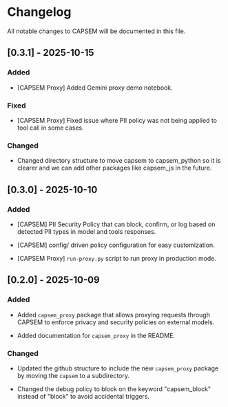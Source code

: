 # Changelog

All notable changes to CAPSEM will be documented in this file.

## [0.3.1] - 2025-10-15

### Added

- [CAPSEM Proxy] Added Gemini proxy demo notebook.

### Fixed

- [CAPSEM Proxy] Fixed issue where PII policy was not being applied to tool call in some cases.

### Changed

- Changed directory structure to move capsem to capsem_python so it is clearer
and we can add other packages like capsem_js in the future.


## [0.3.0] - 2025-10-10

### Added
- [CAPSEM] PII Security Policy that can block, confirm, or log based on detected PII types in model and tools responses.

- [CAPSEM] config/ driven policy configuration for easy customization.

- [CAPSEM Proxy] `run-proxy.py` script to run proxy in production mode.

## [0.2.0] - 2025-10-09

### Added

- Added `capsem_proxy` package that allows proxying requests through CAPSEM to enforce privacy and security policies on external models.

- Added documentation for `capsem_proxy` in the README.

### Changed

- Updated the github structure to include the new `capsem_proxy` package by moving the `capsem` to a subdirectory.

- Changed the debug policy to block on the keyword "capsem_block" instead of "block" to avoid accidental triggers.

